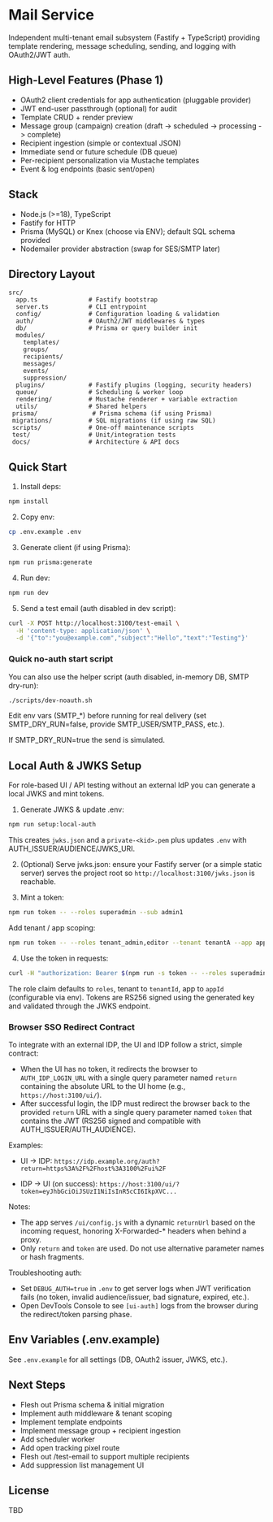 # Mail Service

Independent multi-tenant email subsystem (Fastify + TypeScript) providing template rendering, message scheduling, sending, and logging with OAuth2/JWT auth.

## High-Level Features (Phase 1)
- OAuth2 client credentials for app authentication (pluggable provider)
- JWT end-user passthrough (optional) for audit
- Template CRUD + render preview
- Message group (campaign) creation (draft -> scheduled -> processing -> complete)
- Recipient ingestion (simple or contextual JSON)
- Immediate send or future schedule (DB queue)
- Per-recipient personalization via Mustache templates
- Event & log endpoints (basic sent/open)

## Stack
- Node.js (>=18), TypeScript
- Fastify for HTTP
- Prisma (MySQL) or Knex (choose via ENV); default SQL schema provided
- Nodemailer provider abstraction (swap for SES/SMTP later)

## Directory Layout
```
src/
  app.ts              # Fastify bootstrap
  server.ts           # CLI entrypoint
  config/             # Configuration loading & validation
  auth/               # OAuth2/JWT middlewares & types
  db/                 # Prisma or query builder init
  modules/
    templates/
    groups/
    recipients/
    messages/
    events/
    suppression/
  plugins/            # Fastify plugins (logging, security headers)
  queue/              # Scheduling & worker loop
  rendering/          # Mustache renderer + variable extraction
  utils/              # Shared helpers
 prisma/               # Prisma schema (if using Prisma)
 migrations/          # SQL migrations (if using raw SQL)
 scripts/             # One-off maintenance scripts
 test/                # Unit/integration tests
 docs/                # Architecture & API docs
```

## Quick Start
1. Install deps:
```bash
npm install
```
2. Copy env:
```bash
cp .env.example .env
```
3. Generate client (if using Prisma):
```bash
npm run prisma:generate
```
4. Run dev:
```bash
npm run dev
```

5. Send a test email (auth disabled in dev script):
```bash
curl -X POST http://localhost:3100/test-email \
  -H 'content-type: application/json' \
  -d '{"to":"you@example.com","subject":"Hello","text":"Testing"}'
```
### Quick no-auth start script

You can also use the helper script (auth disabled, in-memory DB, SMTP dry-run):

```bash
./scripts/dev-noauth.sh
```

Edit env vars (SMTP_*) before running for real delivery (set SMTP_DRY_RUN=false, provide SMTP_USER/SMTP_PASS, etc.).

If SMTP_DRY_RUN=true the send is simulated.

## Local Auth & JWKS Setup

For role-based UI / API testing without an external IdP you can generate a local JWKS and mint tokens.

1. Generate JWKS & update .env:
```bash
npm run setup:local-auth
```
This creates `jwks.json` and a `private-<kid>.pem` plus updates `.env` with AUTH_ISSUER/AUDIENCE/JWKS_URI.

2. (Optional) Serve jwks.json: ensure your Fastify server (or a simple static server) serves the project root so `http://localhost:3100/jwks.json` is reachable.

3. Mint a token:
```bash
npm run token -- --roles superadmin --sub admin1
```
Add tenant / app scoping:
```bash
npm run token -- --roles tenant_admin,editor --tenant tenantA --app app1
```

4. Use the token in requests:
```bash
curl -H "authorization: Bearer $(npm run -s token -- --roles superadmin)" http://localhost:3100/tenants
```

The role claim defaults to `roles`, tenant to `tenantId`, app to `appId` (configurable via env). Tokens are RS256 signed using the generated key and validated through the JWKS endpoint.

### Browser SSO Redirect Contract

To integrate with an external IDP, the UI and IDP follow a strict, simple contract:

- When the UI has no token, it redirects the browser to `AUTH_IDP_LOGIN_URL` with a single query parameter named `return` containing the absolute URL to the UI home (e.g., `https://host:3100/ui/`).
- After successful login, the IDP must redirect the browser back to the provided `return` URL with a single query parameter named `token` that contains the JWT (RS256 signed and compatible with AUTH_ISSUER/AUTH_AUDIENCE).

Examples:

- UI → IDP:
  `https://idp.example.org/auth?return=https%3A%2F%2Fhost%3A3100%2Fui%2F`

- IDP → UI (on success):
  `https://host:3100/ui/?token=eyJhbGciOiJSUzI1NiIsInR5cCI6IkpXVC...`

Notes:
- The app serves `/ui/config.js` with a dynamic `returnUrl` based on the incoming request, honoring X-Forwarded-* headers when behind a proxy.
- Only `return` and `token` are used. Do not use alternative parameter names or hash fragments.

Troubleshooting auth:
- Set `DEBUG_AUTH=true` in `.env` to get server logs when JWT verification fails (no token, invalid audience/issuer, bad signature, expired, etc.).
- Open DevTools Console to see `[ui-auth]` logs from the browser during the redirect/token parsing phase.

## Env Variables (.env.example)
See `.env.example` for all settings (DB, OAuth2 issuer, JWKS, etc.).

## Next Steps
- Flesh out Prisma schema & initial migration
- Implement auth middleware & tenant scoping
- Implement template endpoints
- Implement message group + recipient ingestion
- Add scheduler worker
- Add open tracking pixel route
- Flesh out /test-email to support multiple recipients
- Add suppression list management UI

## License
TBD
